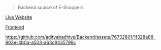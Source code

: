 
> Backend source of E-Shoppers

[Live Website](https://www.eshoppers.me/) 

[Frontend](https://github.com/adityabadhiye/client)



https://github.com/adityabadhiye/Backend/assets/76732801/1f328a88-903e-4b0a-a503-a63c9435799c
